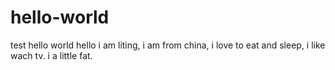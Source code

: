 # hello-world
test hello world
hello i am liting, i am from china, i love to eat and sleep, i like wach tv. i a little fat.
